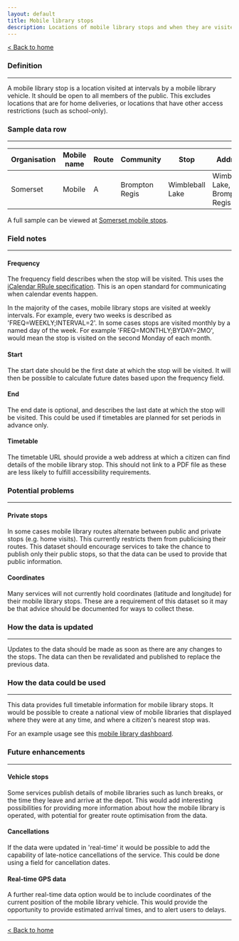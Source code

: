 ```yaml
---
layout: default
title: Mobile library stops
description: Locations of mobile library stops and when they are visited
---
```


[&lt; Back to home](./)

### Definition

---

A mobile library stop is a location visited at intervals by a mobile library vehicle. It should be open to all members of the public. This excludes locations that are for home deliveries, or locations that have other access restrictions (such as school-only).

### Sample data row

---

| Organisation | Mobile name | Route | Community | Stop | Address | Postcode | GeoX | GeoY | Day | Arrival | Departure | Frequency | Start | End | Timetable |
| ------------ | ----------- | ----- | --------- | ---- | ------- | -------- | ---- | ---- | --- | ------- | --------- | --------- | ----- | --- | --------- |
| Somerset | Mobile | A | Brompton Regis | Wimbleball Lake | Wimbleball Lake, Brompton Regis | TA22 9NU | -3.47537 | 51.064823 | Tuesday | 10:05 | 10:20 | FREQ=WEEKLY;INTERVAL=4 | 2019-11-12 | | [Link](https://www.somerset.gov.uk/libraries-leisure-and-communities/libraries/library-facilities/mobile-library/) |

A full sample can be viewed at [Somerset mobile stops](https://github.com/LibrariesHacked/schema-librarydata/blob/master/data/somerset_mobile_library_stops.csv).

### Field notes

---

#### Frequency 

The frequency field describes when the stop will be visited. This uses the [iCalendar RRule specification](https://icalendar.org/iCalendar-RFC-5545/3-8-5-3-recurrence-rule.html). This is an open standard for communicating when calendar events happen.

In the majority of the cases, mobile library stops are visited at weekly intervals. For example, every two weeks is described as 'FREQ=WEEKLY;INTERVAL=2'. In some cases stops are visited monthly by a named day of the week. For example 'FREQ=MONTHLY;BYDAY=2MO', would mean the stop is visited on the second Monday of each month.

#### Start

The start date should be the first date at which the stop will be visited. It will then be possible to calculate future dates based upon the frequency field.

#### End

The end date is optional, and describes the last date at which the stop will be visited. This could be used if timetables are planned for set periods in advance only.

#### Timetable

The timetable URL should provide a web address at which a citizen can find details of the mobile library stop. This should not link to a PDF file as these are less likely to fulfill accessibility requirements.

### Potential problems

---

#### Private stops 

In some cases mobile library routes alternate between public and private stops (e.g. home visits). This currently restricts them from publicising their routes. This dataset should encourage services to take the chance to publish only their public stops, so that the data can be used to provide that public information.

#### Coordinates

Many services will not currently hold coordinates (latitude and longitude) for their mobile library stops. These are a requirement of this dataset so it may be that advice should be documented for ways to collect these.

### How the data is updated

---

Updates to the data should be made as soon as there are any changes to the stops. The data can then be revalidated and published to replace the previous data.

### How the data could be used

---

This data provides full timetable information for mobile library stops. It would be possible to create a national view of mobile libraries that displayed where they were at any time, and where a citizen's nearest stop was.

For an example usage see this [mobile library dashboard](https://www.mobilelibraries.org).

### Future enhancements

---

#### Vehicle stops

Some services publish details of mobile libraries such as lunch breaks, or the time they leave and arrive at the depot. This would add interesting possibilities for providing more information about how the mobile library is operated, with potential for greater route optimisation from the data.

#### Cancellations

If the data were updated in 'real-time' it would be possible to add the capability of late-notice cancellations of the service. This could be done using a field for cancellation dates.

#### Real-time GPS data

A further real-time data option would be to include coordinates of the current position of the mobile library vehicle. This would provide the opportunity to provide estimated arrival times, and to alert users to delays.

---

[&lt; Back to home](./)
